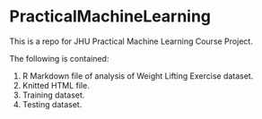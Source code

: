 PracticalMachineLearning
========================

This is a repo for JHU Practical Machine Learning Course Project.

The following is contained: 

1. R Markdown file of analysis of Weight Lifting Exercise dataset. 
2. Knitted HTML file. 
3. Training dataset.
4. Testing dataset.